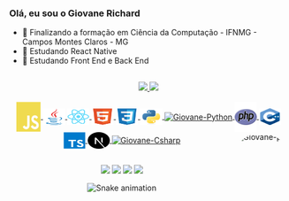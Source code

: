 ### Olá, eu sou o Giovane Richard



- 🔭 Finalizando a formação em Ciência da Computação - IFNMG - Campos Montes Claros - MG
- 🌱 Estudando React Native
- 👯 Estudando Front End e Back End

##

<div align="center">
  <a href="https://github.com/GiovaneRichard">
  <img height="180em" src="https://github-readme-stats.vercel.app/api?username=giovanerichard&show_icons=true&theme=gruvbox&include_all_commits=true&count_private=true"/>
  <img height="180em" src="https://github-readme-stats.vercel.app/api/top-langs/?username=giovanerichard&layout=compact&langs_count=7&theme=gruvbox"/>
</div>

<div style="display: inline_block" align="center"><br>
  <img align="center" alt="Giovane-Js" height="55" width="45" src="https://raw.githubusercontent.com/devicons/devicon/master/icons/javascript/javascript-plain.svg">
  <img align="center" alt="Giovane-java" height="30" width="40" src="https://raw.githubusercontent.com/devicons/devicon/master/icons/java/java-original.svg">
  <img align="center" alt="Giovane-React" height="30" width="40" src="https://raw.githubusercontent.com/devicons/devicon/master/icons/react/react-original.svg">
  <img align="center" alt="Giovane-HTML" height="30" width="40" src="https://raw.githubusercontent.com/devicons/devicon/master/icons/html5/html5-original.svg">
  <img align="center" alt="Giovane-CSS" height="30" width="40" src="https://raw.githubusercontent.com/devicons/devicon/master/icons/css3/css3-original.svg">
  <img align="center" alt="Giovane-Python" height="30" width="40" src="https://raw.githubusercontent.com/devicons/devicon/master/icons/python/python-original.svg">
  <img align="center" alt="Giovane-Python" height="30" width="40" src="https://cdn.jsdelivr.net/gh/devicons/devicon/icons/c/c-original.svg" />
  <img align="center" alt="Giovane-Csharp" height="55" width="40" src="https://raw.githubusercontent.com/devicons/devicon/master/icons/php/php-original.svg">
  <img align="center" alt="Giovane-Csharp" height="30" width="40" src="https://raw.githubusercontent.com/devicons/devicon/master/icons/cplusplus/cplusplus-original.svg">
  <img align="center" alt="Giovane-Csharp" height="30" width="40" src="https://raw.githubusercontent.com/devicons/devicon/master/icons/typescript/typescript-original.svg">
  <img align="center" alt="Giovane-Csharp" height="30" width="40" src="https://raw.githubusercontent.com/devicons/devicon/master/icons/nextjs/nextjs-original.svg">
  <img align="center" alt="Giovane-Csharp" height="30" width="40" src="https://res.cloudinary.com/practicaldev/image/fetch/s--xfAYl4Wt--/c_imagga_scale,f_auto,fl_progressive,h_1080,q_auto,w_1080/https://dev-to-uploads.s3.amazonaws.com/uploads/articles/899zzeo7c2i92zv9ukyr.png">
  
  <img align="right" alt="Giovane-pic" height="150" style="border-radius:50px;"    src="https://freepngimg.com/thumb/star_wars/9-2-star-wars-jedi-png.png">
</div>
  
  ##
  
  <div align="center"> 
  <a href="https://www.youtube.com/user/giovanerichard171/videos" target="_blank"><img src="https://img.shields.io/badge/YouTube-FF0000?style=for-the-badge&logo=youtube&logoColor=white" target="_blank"></a>
  <a href="#" target="_blank"><img src="https://img.shields.io/badge/-Instagram-%23E4405F?style=for-the-badge&logo=instagram&logoColor=white" target="_blank"></a>
<!--  	<a href="#" target="_blank"><img src="https://img.shields.io/badge/Twitch-9146FF?style=for-the-badge&logo=twitch&logoColor=white" target="_blank"></a> -->
<!--  <a href="https://discord.gg/wagxzStdcR" target="_blank"><img src="https://img.shields.io/badge/Discord-7289DA?style=for-the-badge&logo=discord&logoColor=white" target="_blank"></a>  -->
  <a href = "mailto:giovanerichard@gmail.com"><img src="https://img.shields.io/badge/-Gmail-D14836?style=for-the-badge&logo=gmail&logoColor=white" target="_blank"></a>
  <a href="https://www.linkedin.com/in/giovane-richard-b44427254/" target="_blank"><img src="https://img.shields.io/badge/-LinkedIn-%230077B5?style=for-the-badge&logo=linkedin&logoColor=white" target="_blank"></a> 
 
  ![Snake animation](https://github.com/giovanerichard/giovanerichard/blob/output/github-contribution-grid-snake.svg)
 
</div>
